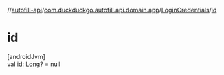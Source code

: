 //[autofill-api](../../../index.md)/[com.duckduckgo.autofill.api.domain.app](../index.md)/[LoginCredentials](index.md)/[id](id.md)

# id

[androidJvm]\
val [id](id.md): [Long](https://kotlinlang.org/api/latest/jvm/stdlib/kotlin/-long/index.html)? = null
